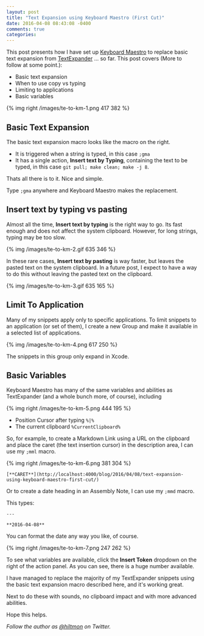 ```yaml
---
layout: post
title: "Text Expansion using Keyboard Maestro (First Cut)"
date: 2016-04-08 08:43:08 -0400
comments: true
categories: 
---
```


This post presents how I have set up [Keyboard Maestro](http://www.keyboardmaestro.com/main/) to replace basic text expansion from [TextExpander](https://smilesoftware.com/textexpander) ... so far. This post covers <span class="light">(More to follow at some point.)</span>:

* Basic text expansion
* When to use copy vs typing
* Limiting to applications
* Basic variables


{% img right /images/te-to-km-1.png 417 382 %}

## Basic Text Expansion

The basic text expansion macro looks like the macro on the right.

* It is triggered when a string is typed, in this case `;gma`
* It has a single action, **Insert text by Typing**, containing the text to be typed, in this case `git pull; make clean; make -j 8`.

Thats all there is to it. Nice and simple.

Type `;gma` anywhere and Keyboard Maestro makes the replacement.

## Insert text by typing vs pasting

Almost all the time, **Insert text by typing** is the right way to go. Its fast enough and does not affect the system clipboard. However, for long strings, typing may be too slow.

{% img /images/te-to-km-2.gif 635 346 %}

In these rare cases, **Insert text by pasting** is way faster, but leaves the pasted text on the system clipboard. <span class="light">In a future post, I expect to have a way to do this without leaving the pasted text on the clipboard.</span>

{% img /images/te-to-km-3.gif 635 165 %}

## Limit To Application

Many of my snippets apply only to specific applications. To limit snippets to an application (or set of them), I create a new Group and make it available in a selected list of applications.

{% img /images/te-to-km-4.png 617 250 %}

The snippets in this group only expand in Xcode.

## Basic Variables

Keyboard Maestro has many of the same variables and abilities as TextExpander (and a whole bunch more, of course), including

{% img right /images/te-to-km-5.png 444 195 %}

* Position Cursor after typing `%|%`
* The current clipboard `%CurrentClipboard%`

So, for example, to create a Markdown Link using a URL on the clipboard and place the caret (the text insertion cursor) in the description area, I can use my `;mml` macro.

{% img right /images/te-to-km-6.png 381 304 %}

	[**CARET**](http://localhost:4000/blog/2016/04/08/text-expansion-using-keyboard-maestro-first-cut/)

Or to create a date heading in an Assembly Note, I can use my `;mmd` macro.

This types:

	---
	
	**2016-04-08**
	
You can format the date any way you like, of course.

{% img right /images/te-to-km-7.png 247 262 %}

To see what variables are available, click the **Insert Token** dropdown on the right of the action panel. As you can see, there is a huge number available.

I have managed to replace the majority of my TextExpander snippets using the basic text expansion macro described here, and it's working great.

<span class="light">Next to do these with sounds, no clipboard impact and with more advanced abilities.</span>

Hope this helps.

*Follow the author as [@hiltmon](http://twitter.com/hiltmon) on Twitter.*